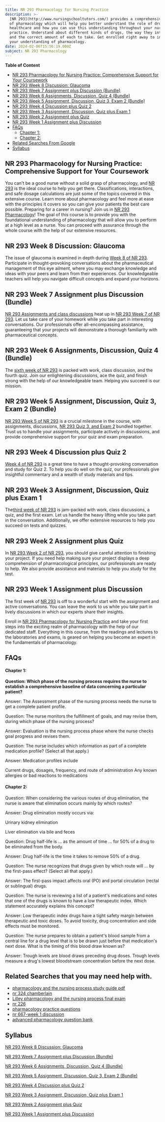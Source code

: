 ```yaml
---
title: NR 293 Pharmacology for Nursing Practice
description: >-
  [NR 293](http://www.nursingschooltutors.com/) provides a comprehensive survey
  of pharmacology which will help you better understand the role of drugs in
  healthcare and how you can use this understanding throughout your nursing
  practice. Understand about different kinds of drugs, the way they interact,
  and the correct amount of each to take. Get enrolled right away to increase
  your understanding of pharmacology.
date: 2024-02-06T15:56:19.000Z
subject: NR 293 Pharmacology
---
```


**Table of Content**

* [NR 293 Pharmacology for Nursing Practice: Comprehensive Support for Your Coursework](#nr-293-pharmacology-for-nursing-practice-comprehensive-support-for-your-coursework)
* [NR 293 Week 8 Discussion: Glaucoma](#nr-293-week-8-discussion-glaucoma)
* [NR 293 Week 7 Assignment plus Discussion (Bundle)](#nr-293-week-7-assignment-plus-discussion-bundle)
* [NR 293 Week 6 Assignments, Discussion, Quiz 4 (Bundle)](#nr-293-week-6-assignments-discussion-quiz-4-bundle)
* [NR 293 Week 5 Assignment, Discussion, Quiz 3, Exam 2 (Bundle)](#nr-293-week-5-assignment-discussion-quiz-3-exam-2-bundle)
* [NR 293 Week 4 Discussion plus Quiz 2](#nr-293-week-4-discussion-plus-quiz-2)
* [NR 293 Week 3 Assignment, Discussion, Quiz plus Exam 1](#nr-293-week-3-assignment-discussion-quiz-plus-exam-1)
* [NR 293 Week 2 Assignment plus Quiz](#nr-293-week-2-assignment-plus-quiz)
* [NR 293 Week 1 Assignment plus Discussion](#nr-293-week-1-assignment-plus-discussion)
* [FAQs](#faqs)
  * [Chapter 1:](#chapter-1)
  * [Chapter 2:](#chapter-2)
* [Related Searches From Google](#related-searches-from-google)
* [Syllabus](#syllabus)

## NR 293 Pharmacology for Nursing Practice: Comprehensive Support for Your Coursework

You can't be a good nurse without a solid grasp of pharmacology, and [NR 293](http://www.nursingschooltutors.com/) is the ideal course to help you get there. Classifications, interactions, and safe dosage calculations are just some of the topics covered in this extensive course. Learn more about pharmacology and feel more at ease with the principles it covers so you can give your patients the best care possible. Preparing for a career in nursing? Join us in [NR 293 Pharmacology](http://www.nursingschooltutors.com/)! The goal of this course is to provide you with the foundational understanding of pharmacology that will allow you to perform at a high level as a nurse. You can proceed with assurance through the whole course with the help of our extensive resources.

## NR 293 Week 8 Discussion: Glaucoma

The issue of glaucoma is examined in depth during [Week 8 of NR 293](http://www.nursingschooltutors.com/). Participate in thought-provoking conversations about the pharmaceutical management of this eye ailment, where you may exchange knowledge and ideas with your peers and learn from their experiences. Our knowledgeable teachers will help you navigate difficult concepts and expand your horizons.

## NR 293 Week 7 Assignment plus Discussion (Bundle)

[NR 293 Assignments and class discussions](http://www.nursingschooltutors.com/) heat up in [NR 293 Week 7 of NR 293](http://www.nursingschooltutors.com/). Let us take care of your homework while you take part in interesting conversations. Our professionals offer all-encompassing assistance, guaranteeing that your projects will demonstrate a thorough familiarity with pharmaceutical concepts.

## NR 293 Week 6 Assignments, Discussion, Quiz 4 (Bundle)

The [sixth week of NR 293](http://www.nursingschooltutors.com/) is packed with work, class discussion, and the fourth quiz. Join our enlightening discussions, ace the quiz, and finish strong with the help of our knowledgeable team. Helping you succeed is our mission.

## NR 293 Week 5 Assignment, Discussion, Quiz 3, Exam 2 (Bundle)

[NR 293 Week 5 of NR 293](http://www.nursingschooltutors.com/) is a crucial milestone in the course, with assignments, discussions, [NR 293 Quiz 3, and Exam 2](http://www.nursingschooltutors.com/) bundled together. Trust us to handle your assignments, participate actively in discussions, and provide comprehensive support for your quiz and exam preparation.

## NR 293 Week 4 Discussion plus Quiz 2

[Week 4 of NR 293](http://www.nursingschooltutors.com/) is a great time to have a thought-provoking conversation and study for Quiz 2. To help you do well on the quiz, our professionals give insightful commentary and a wealth of study materials and tips.

## NR 293 Week 3 Assignment, Discussion, Quiz plus Exam 1

The[third week of NR 293](http://www.nursingschooltutors.com/) is jam-packed with work, class discussions, a quiz, and the first exam. Let us handle the heavy lifting while you take part in the conversation. Additionally, we offer extensive resources to help you succeed on tests and quizzes.

## NR 293 Week 2 Assignment plus Quiz

In [NR 293 Week 2 of NR 293,](http://www.nursingschooltutors.com/) you should give careful attention to finishing your project. If you need help making sure your project displays a deep comprehension of pharmacological principles, our professionals are ready to help. We also provide assistance and materials to help you study for the test.

## NR 293 Week 1 Assignment plus Discussion

The first week of [NR 293](http://www.nursingschooltutors.com/) is off to a wonderful start with the assignment and active conversations. You can leave the work to us while you take part in lively discussions in which our experts share their insights.

Enroll in [NR 293 Pharmacology for Nursing Practice](http://www.nursingschooltutors.com/) and take your first steps into the exciting realm of pharmacology with the help of our dedicated staff. Everything in this course, from the readings and lectures to the laboratories and exams, is geared on helping you become an expert in the fundamentals of pharmacology.

## FAQs

#### Chapter 1:

**Question: Which phase of the nursing process requires the nurse to establish a comprehensive baseline of data concerning a particular patient?**

Answer: The Assessment phase of the nursing process needs the nurse to get a complete patient profile.

Question: The nurse monitors the fulfillment of goals, and may revise them, during which phase of the nursing process?

Answer: Evaluation is the nursing process phase where the nurse checks goal progress and revises them.

Question: The nurse includes which information as part of a complete medication profile? (Select all that apply.)

Answer: Medication profiles include

Current drugs, dosages, frequency, and route of administration Any known allergies or bad reactions to medications

#### Chapter 2:

Question: When considering the various routes of drug elimination, the nurse is aware that elimination occurs mainly by which routes?

Answer: Drug elimination mostly occurs via:

Urinary kidney elimination

Liver elimination via bile and feces

Question: Drug half-life is … as the amount of time … for 50% of a drug to be eliminated from the body.

Answer: Drug half-life is the time it takes to remove 50% of a drug.

Question: The nurse recognizes that drugs given by which route will … by the first-pass effect? (Select all that apply.)

Answer: The first-pass impact affects oral (PO) and portal circulation (rectal or sublingual) drugs.

Question: The nurse is reviewing a list of a patient's medications and notes that one of the drugs is known to have a low therapeutic index. Which statement accurately explains this concept?

Answer: Low therapeutic index drugs have a tight safety margin between therapeutic and toxic doses. To avoid toxicity, drug concentration and side effects must be monitored.

Question: The nurse prepares to obtain a patient's blood sample from a central line for a drug level that is to be drawn just before that medication's next dose. What is the timing of this blood draw known as?

Answer: Trough levels are blood draws preceding drug doses. Trough levels measure a drug's lowest bloodstream concentration before the next dose.

## Related Searches that you may need help with.

* [pharmacology and the nursing process study guide pdf](https://nursingschooltutors.com/get-quote/ "https://nursingschooltutors.com/get-quote/")
* [nr 324 chamberlain](https://nursingschooltutors.com/get-quote/ "https://nursingschooltutors.com/get-quote/")
* [Lilley pharmacology and the nursing process final exam](https://nursingschooltutors.com/get-quote/ "https://nursingschooltutors.com/get-quote/")
* [nr 226](https://nursingschooltutors.com/get-quote/ "https://nursingschooltutors.com/get-quote/")
* [pharmacology practice questions](https://nursingschooltutors.com/get-quote/ "https://nursingschooltutors.com/get-quote/")
* [nr 667-week 1 discussion](https://nursingschooltutors.com/get-quote/ "https://nursingschooltutors.com/get-quote/")
* [advanced pharmacology question bank](https://nursingschooltutors.com/get-quote/ "https://nursingschooltutors.com/get-quote/")

## Syllabus

[NR 293 Week 8 Discussion: Glaucoma](https://nursingschooltutors.com/get-quote/ "https://nursingschooltutors.com/get-quote/")

[NR 293 Week 7 Assignment plus Discussion (Bundle)](https://nursingschooltutors.com/get-quote/ "https://nursingschooltutors.com/get-quote/")

[NR 293 Week 6 Assignments, Discussion, Quiz 4 (Bundle)](https://nursingschooltutors.com/get-quote/ "https://nursingschooltutors.com/get-quote/")

[NR 293 Week 5 Assignment, Discussion, Quiz 3, Exam 2 (Bundle)](https://nursingschooltutors.com/get-quote/ "https://nursingschooltutors.com/get-quote/")

[NR 293 Week 4 Discussion plus Quiz 2](https://nursingschooltutors.com/get-quote/ "https://nursingschooltutors.com/get-quote/")

[NR 293 Week 3 Assignment, Discussion, Quiz plus Exam 1](https://nursingschooltutors.com/get-quote/ "https://nursingschooltutors.com/get-quote/")

[NR 293 Week 2 Assignment plus Quiz](https://nursingschooltutors.com/get-quote/ "https://nursingschooltutors.com/get-quote/")

[NR 293 Week 1 Assignment plus Discussion](https://nursingschooltutors.com/get-quote/ "https://nursingschooltutors.com/get-quote/")
